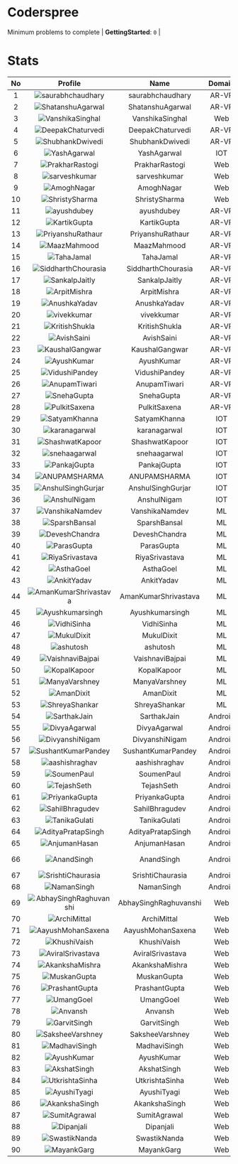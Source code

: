 
Coderspree
==========
  


Minimum problems to complete | **GettingStarted**: `0` |   

# Stats
  

|No|Profile|Name|Domain|Year|Solved|
| :---: | :---: | :---: | :---: | :---: | :---: |
|1|![saurabhchaudhary](https://avatars.githubusercontent.com/u/54533861?v=4&s=100)|saurabhchaudhary|AR-VR|3|7|
|2|![ShatanshuAgarwal](https://avatars.githubusercontent.com/u/63258511?v=4&s=100)|ShatanshuAgarwal|AR-VR|3|5|
|3|![VanshikaSinghal](https://avatars.githubusercontent.com/u/84376218?v=4&s=100)|VanshikaSinghal|Web|3|5|
|4|![DeepakChaturvedi](https://avatars.githubusercontent.com/u/61619479?v=4&s=100)|DeepakChaturvedi|AR-VR|3|2|
|5|![ShubhankDwivedi](https://avatars.githubusercontent.com/u/81324099?v=4&s=100)|ShubhankDwivedi|AR-VR|2ndYear|2|
|6|![YashAgarwal](https://avatars.githubusercontent.com/u/59206738?v=4&s=100)|YashAgarwal|IOT|3|2|
|7|![PrakharRastogi](https://avatars.githubusercontent.com/u/84376218?v=4&s=100)|PrakharRastogi|Web|3|2|
|8|![sarveshkumar](https://avatars.githubusercontent.com/u/84376218?v=4&s=100)|sarveshkumar|Web|3|2|
|9|![AmoghNagar](https://avatars.githubusercontent.com/u/84376218?v=4&s=100)|AmoghNagar|Web|3|2|
|10|![ShristySharma](https://avatars.githubusercontent.com/u/84376218?v=4&s=100)|ShristySharma|Web|3|2|
|11|![ayushdubey](https://avatars.githubusercontent.com/u/33064931?v=4&s=100)|ayushdubey|AR-VR|2|1|
|12|![KartikGupta](https://avatars.githubusercontent.com/u/57028920?v=4&s=100)|KartikGupta|AR-VR|3|1|
|13|![PriyanshuRathaur](https://avatars.githubusercontent.com/u/86730388?v=4&s=100)|PriyanshuRathaur|AR-VR|2|1|
|14|![MaazMahmood](https://avatars.githubusercontent.com/u/83294849?v=4&s=100)|MaazMahmood|AR-VR|2|1|
|15|![TahaJamal](https://avatars.githubusercontent.com/u/60614154?v=4&s=100)|TahaJamal|AR-VR|3|1|
|16|![SiddharthChourasia](https://avatars.githubusercontent.com/u/78783051?v=4&s=100)|SiddharthChourasia|AR-VR|2|1|
|17|![SankalpJaitly](https://avatars.githubusercontent.com/u/63491937?v=4&s=100)|SankalpJaitly|AR-VR|3|1|
|18|![ArpitMishra](https://avatars.githubusercontent.com/u/91672224?v=4&s=100)|ArpitMishra|AR-VR|2nd|1|
|19|![AnushkaYadav](https://avatars.githubusercontent.com/u/63538061?v=4&s=100)|AnushkaYadav|AR-VR|3|1|
|20|![vivekkumar](https://avatars.githubusercontent.com/u/60609162?v=4&s=100)|vivekkumar|AR-VR|3|1|
|21|![KritishShukla](https://avatars.githubusercontent.com/u/84233260?v=4&s=100)|KritishShukla|AR-VR|2|1|
|22|![AvishSaini](https://avatars.githubusercontent.com/u/82599778?v=4&s=100)|AvishSaini|AR-VR|2|1|
|23|![KaushalGangwar](https://avatars.githubusercontent.com/u/78899517?v=4&s=100)|KaushalGangwar|AR-VR|2|1|
|24|![AyushKumar](https://avatars.githubusercontent.com/u/77633249?v=4&s=100)|AyushKumar|AR-VR|2|1|
|25|![VidushiPandey](https://avatars.githubusercontent.com/u/86524341?v=4&s=100)|VidushiPandey|AR-VR|2|1|
|26|![AnupamTiwari](https://avatars.githubusercontent.com/u/81892907?v=4&s=100)|AnupamTiwari|AR-VR|2|1|
|27|![SnehaGupta](https://avatars.githubusercontent.com/u/63196333?v=4&s=100)|SnehaGupta|AR-VR|3|1|
|28|![PulkitSaxena](https://avatars.githubusercontent.com/u/84513589?v=4&s=100)|PulkitSaxena|AR-VR|2|1|
|29|![SatyamKhanna](https://avatars.githubusercontent.com/u/52063544?v=4&s=100)|SatyamKhanna|IOT|3|1|
|30|![karanagarwal](https://avatars.githubusercontent.com/u/86533183?v=4&s=100)|karanagarwal|IOT|2|1|
|31|![ShashwatKapoor](https://avatars.githubusercontent.com/u/74201117?v=4&s=100)|ShashwatKapoor|IOT|3|1|
|32|![snehaagarwal](https://avatars.githubusercontent.com/u/91549661?v=4&s=100)|snehaagarwal|IOT|3|1|
|33|![PankajGupta](https://avatars.githubusercontent.com/u/91672523?v=4&s=100)|PankajGupta|IOT|2|1|
|34|![ANUPAMSHARMA](https://avatars.githubusercontent.com/u/91667813?v=4&s=100)|ANUPAMSHARMA|IOT|2|1|
|35|![AnshulSinghGurjar](https://avatars.githubusercontent.com/u/90499262?v=4&s=100)|AnshulSinghGurjar|IOT|2|1|
|36|![AnshulNigam](https://avatars.githubusercontent.com/u/74321084?v=4&s=100)|AnshulNigam|IOT|2|1|
|37|![VanshikaNamdev](https://avatars.githubusercontent.com/u/64363094?v=4&s=100)|VanshikaNamdev|ML|3|1|
|38|![SparshBansal](https://avatars.githubusercontent.com/u/78899820?v=4&s=100)|SparshBansal|ML|2|1|
|39|![DeveshChandra](https://avatars.githubusercontent.com/u/82612473?v=4&s=100)|DeveshChandra|ML|2|1|
|40|![ParasGupta](https://avatars.githubusercontent.com/u/60445527?v=4&s=100)|ParasGupta|ML|3|1|
|41|![RiyaSrivastava](https://avatars.githubusercontent.com/u/82600662?v=4&s=100)|RiyaSrivastava|ML|2|1|
|42|![AsthaGoel](https://avatars.githubusercontent.com/u/62610706?v=4&s=100)|AsthaGoel|ML|3|1|
|43|![AnkitYadav](https://avatars.githubusercontent.com/u/66520710?v=4&s=100)|AnkitYadav|ML|3|1|
|44|![AmanKumarShrivastava](https://avatars.githubusercontent.com/u/81643753?v=4&s=100)|AmanKumarShrivastava|ML|2|1|
|45|![Ayushkumarsingh](https://avatars.githubusercontent.com/u/78909117?v=4&s=100)|Ayushkumarsingh|ML|2|1|
|46|![VidhiSinha](https://avatars.githubusercontent.com/u/83163944?v=4&s=100)|VidhiSinha|ML|2|1|
|47|![MukulDixit](https://avatars.githubusercontent.com/u/55882740?v=4&s=100)|MukulDixit|ML|3|1|
|48|![ashutosh](https://avatars.githubusercontent.com/u/60190101?v=4&s=100)|ashutosh|ML|3|1|
|49|![VaishnaviBajpai](https://avatars.githubusercontent.com/u/82597311?v=4&s=100)|VaishnaviBajpai|ML|2|1|
|50|![KopalKapoor](https://avatars.githubusercontent.com/u/82762079?v=4&s=100)|KopalKapoor|ML|2|1|
|51|![ManyaVarshney](https://avatars.githubusercontent.com/u/82599650?v=4&s=100)|ManyaVarshney|ML|2|1|
|52|![AmanDixit](https://avatars.githubusercontent.com/u/82611683?v=4&s=100)|AmanDixit|ML|2|1|
|53|![ShreyaShankar](https://avatars.githubusercontent.com/u/65847819?v=4&s=100)|ShreyaShankar|ML|3|1|
|54|![SarthakJain](https://avatars.githubusercontent.com/u/82282277?v=4&s=100)|SarthakJain|Android|2|1|
|55|![DivyaAgarwal](https://avatars.githubusercontent.com/u/90633079?v=4&s=100)|DivyaAgarwal|Android|2|1|
|56|![DivyanshiNigam](https://avatars.githubusercontent.com/u/84011987?v=4&s=100)|DivyanshiNigam|Android|2|1|
|57|![SushantKumarPandey](https://avatars.githubusercontent.com/u/84376218?v=4&s=100)|SushantKumarPandey|Android|2|1|
|58|![aashishraghav](https://avatars.githubusercontent.com/u/84376218?v=4&s=100)|aashishraghav|Android|2|1|
|59|![SoumenPaul](https://avatars.githubusercontent.com/u/84376218?v=4&s=100)|SoumenPaul|Android|2|1|
|60|![TejashSeth](https://avatars.githubusercontent.com/u/84376218?v=4&s=100)|TejashSeth|Android|2|1|
|61|![PriyankaGupta](https://avatars.githubusercontent.com/u/84376218?v=4&s=100)|PriyankaGupta|Android|2|1|
|62|![SahilBhragudev](https://avatars.githubusercontent.com/u/84376218?v=4&s=100)|SahilBhragudev|Android|2|1|
|63|![TanikaGulati](https://avatars.githubusercontent.com/u/84376218?v=4&s=100)|TanikaGulati|Android|2|1|
|64|![AdityaPratapSingh](https://avatars.githubusercontent.com/u/84376218?v=4&s=100)|AdityaPratapSingh|Android|2|1|
|65|![AnjumanHasan](https://avatars.githubusercontent.com/u/84376218?v=4&s=100)|AnjumanHasan|Android|2|1|
|66|![AnandSingh](https://avatars.githubusercontent.com/u/84376218?v=4&s=100)|AnandSingh|Android|Invalid Foldername|1|
|67|![SrishtiChaurasia](https://avatars.githubusercontent.com/u/84376218?v=4&s=100)|SrishtiChaurasia|Android|2|1|
|68|![NamanSingh](https://avatars.githubusercontent.com/u/84376218?v=4&s=100)|NamanSingh|Android|2|1|
|69|![AbhaySinghRaghuvanshi](https://avatars.githubusercontent.com/u/84376218?v=4&s=100)|AbhaySinghRaghuvanshi|Web|2|1|
|70|![ArchiMittal](https://avatars.githubusercontent.com/u/84376218?v=4&s=100)|ArchiMittal|Web|2|1|
|71|![AayushMohanSaxena](https://avatars.githubusercontent.com/u/84376218?v=4&s=100)|AayushMohanSaxena|Web|2|1|
|72|![KhushiVaish](https://avatars.githubusercontent.com/u/84376218?v=4&s=100)|KhushiVaish|Web|2|1|
|73|![AviralSrivastava](https://avatars.githubusercontent.com/u/84376218?v=4&s=100)|AviralSrivastava|Web|2|1|
|74|![AkankshaMishra](https://avatars.githubusercontent.com/u/84376218?v=4&s=100)|AkankshaMishra|Web|2|1|
|75|![MuskanGupta](https://avatars.githubusercontent.com/u/84376218?v=4&s=100)|MuskanGupta|Web|3|1|
|76|![PrashantGupta](https://avatars.githubusercontent.com/u/84376218?v=4&s=100)|PrashantGupta|Web|3|1|
|77|![UmangGoel](https://avatars.githubusercontent.com/u/84376218?v=4&s=100)|UmangGoel|Web|3|1|
|78|![Anvansh](https://avatars.githubusercontent.com/u/84376218?v=4&s=100)|Anvansh|Web|2|1|
|79|![GarvitSingh](https://avatars.githubusercontent.com/u/84376218?v=4&s=100)|GarvitSingh|Web|2|1|
|80|![SaksheeVarshney](https://avatars.githubusercontent.com/u/84376218?v=4&s=100)|SaksheeVarshney|Web|3|1|
|81|![MadhaviSingh](https://avatars.githubusercontent.com/u/84376218?v=4&s=100)|MadhaviSingh|Web|2|1|
|82|![AyushKumar](https://avatars.githubusercontent.com/u/84376218?v=4&s=100)|AyushKumar|Web|2|1|
|83|![AkshatSingh](https://avatars.githubusercontent.com/u/84376218?v=4&s=100)|AkshatSingh|Web|2|1|
|84|![UtkrishtaSinha](https://avatars.githubusercontent.com/u/84376218?v=4&s=100)|UtkrishtaSinha|Web|2|1|
|85|![AyushiTyagi](https://avatars.githubusercontent.com/u/84376218?v=4&s=100)|AyushiTyagi|Web|3|1|
|86|![AkankshaSingh](https://avatars.githubusercontent.com/u/84376218?v=4&s=100)|AkankshaSingh|Web|2|1|
|87|![SumitAgrawal](https://avatars.githubusercontent.com/u/84376218?v=4&s=100)|SumitAgrawal|Web|2|1|
|88|![Dipanjali](https://avatars.githubusercontent.com/u/84376218?v=4&s=100)|Dipanjali|Web|2|1|
|89|![SwastikNanda](https://avatars.githubusercontent.com/u/84376218?v=4&s=100)|SwastikNanda|Web|2|1|
|90|![MayankGarg](https://avatars.githubusercontent.com/u/84376218?v=4&s=100)|MayankGarg|Web|2|1|
